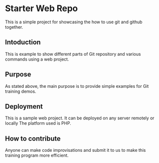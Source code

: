 # Starter Web Repo
This is a simple project for showcasing the how to use git and github together.
## Intoduction
This is example to show different parts of Git repository and various commands using a web project.
## Purpose
As stated above, the main purpose is to provide simple examples for Git training demos.
## Deployment
This is a sample web project. It can be deployed on any server remotely or locally
The platform used is PHP.
## How to contribute
Anyone can make code improvisations and submit it to us to make this training program more efficient.